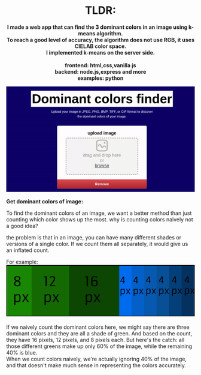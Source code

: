 <center>
<h1>TLDR:</h1>
<P><strong>I made a web app that can find the 3 dominant colors in an image using k-means algorithm.<br>
  To reach a good level of accuracy, the algorithm does not use RGB, it uses CIELAB color space.<br>
   I implemented k-means on the server side.<br><br>
frontend: html,css,vanilla js<br>
backend: node.js,express and more<br>
examples: python<br>
</strong>
</P>
  </center>
<img src="example.gif" alt="animated" /><br>

<strong>Get dominant colors of image:</strong>
<p>
To find the dominant colors of an image, we want a better method than just counting which color shows up the most.  why is counting colors naively not a good idea?
  
the problem is that in an image, you can have many different shades or versions of a single color. If we count them all separately, it would give us an inflated count.

For example:
<img src="1.png" alt="animated" /><br><br>
If we naively count the dominant colors here, we might say there are three dominant colors and they are all a shade of green. And based on the count, they have 16 pixels, 12 pixels, and 8 pixels each. But here's the catch: all those different greens make up only 60% of the image, while the remaining 40% is blue.<br>
When we count colors naively, we're actually ignoring 40% of the image, and that doesn't make much sense in representing the colors accurately.
</p>

